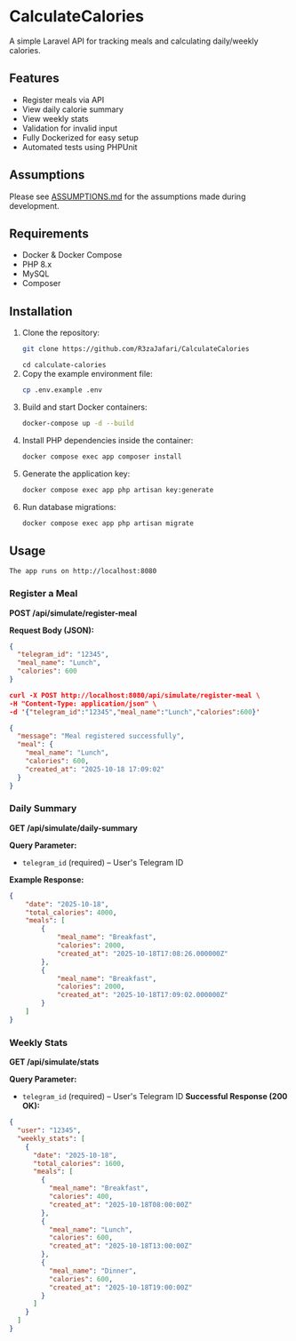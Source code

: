 # CalculateCalories

A simple Laravel API for tracking meals and calculating daily/weekly calories.

## Features

- Register meals via API
- View daily calorie summary
- View weekly stats
- Validation for invalid input
- Fully Dockerized for easy setup
- Automated tests using PHPUnit

## Assumptions

Please see [ASSUMPTIONS.md](ASSUMPTIONS.md) for the assumptions made during development.

## Requirements

- Docker & Docker Compose
- PHP 8.x
- MySQL
- Composer

## Installation

1. Clone the repository:
    ```bash
    git clone https://github.com/R3zaJafari/CalculateCalories
    ```
   `cd calculate-calories`
2. Copy the example environment file:
    ```bash
    cp .env.example .env
    ```
3. Build and start Docker containers:
    ```bash
    docker-compose up -d --build
    ```
4. Install PHP dependencies inside the container:
    ```bash
    docker compose exec app composer install
    ```
5. Generate the application key:
    ```bash
    docker compose exec app php artisan key:generate
    ```
6. Run database migrations:
    ```bash
    docker compose exec app php artisan migrate
    ```
## Usage
`The app runs on http://localhost:8080`
### Register a Meal

**POST /api/simulate/register-meal**

**Request Body (JSON):**
```json
{
  "telegram_id": "12345",
  "meal_name": "Lunch",
  "calories": 600
}

curl -X POST http://localhost:8080/api/simulate/register-meal \
-H "Content-Type: application/json" \
-d '{"telegram_id":"12345","meal_name":"Lunch","calories":600}'

{
  "message": "Meal registered successfully",
  "meal": {
    "meal_name": "Lunch",
    "calories": 600,
    "created_at": "2025-10-18 17:09:02"
  }
}
```
### Daily Summary

**GET /api/simulate/daily-summary**

**Query Parameter:**
- `telegram_id` (required) – User's Telegram ID

**Example Response:**
```json
{
    "date": "2025-10-18",
    "total_calories": 4000,
    "meals": [
        {
            "meal_name": "Breakfast",
            "calories": 2000,
            "created_at": "2025-10-18T17:08:26.000000Z"
        },
        {
            "meal_name": "Breakfast", 
            "calories": 2000,
            "created_at": "2025-10-18T17:09:02.000000Z"
        }
    ]
}
```
### Weekly Stats

**GET /api/simulate/stats**

**Query Parameter:**
- `telegram_id` (required) – User's Telegram ID
**Successful Response (200 OK):**
```json
{
  "user": "12345",
  "weekly_stats": [
    {
      "date": "2025-10-18",
      "total_calories": 1600,
      "meals": [
        {
          "meal_name": "Breakfast",
          "calories": 400,
          "created_at": "2025-10-18T08:00:00Z"
        },
        {
          "meal_name": "Lunch",
          "calories": 600,
          "created_at": "2025-10-18T13:00:00Z"
        },
        {
          "meal_name": "Dinner",
          "calories": 600,
          "created_at": "2025-10-18T19:00:00Z"
        }
      ]
    }
  ]
}

